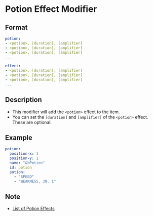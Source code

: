 # Potion Effect Modifier

## Format
```yaml
potion:
- <potion>, [duration], [amplifier]
- <potion>, [duration], [amplifier]
- <potion>, [duration], [amplifier]
...
```
```yaml
effect:
- <potion>, [duration], [amplifier]
- <potion>, [duration], [amplifier]
- <potion>, [duration], [amplifier]
...
```

## Description
* This modifier will add the `<potion>` effect to the item.
* You can set the `[duration]` and `[amplifier]` of the `<potion>` effect. These are optional.

## Example
```yaml
potion:
  position-x: 1
  position-y: 1
  name: "&bPotion"
  id: potion
  potion:
    - "SPEED"
    - "WEAKNESS, 30, 1"
```

## Note
* [List of Potion Effects](https://hub.spigotmc.org/javadocs/spigot/org/bukkit/potion/PotionEffectType.html)